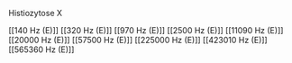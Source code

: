 Histiozytose X

[[140 Hz (E)]]
[[320 Hz (E)]]
[[970 Hz (E)]]
[[2500 Hz (E)]]
[[11090 Hz (E)]]
[[20000 Hz (E)]]
[[57500 Hz (E)]]
[[225000 Hz (E)]]
[[423010 Hz (E)]]
[[565360 Hz (E)]]